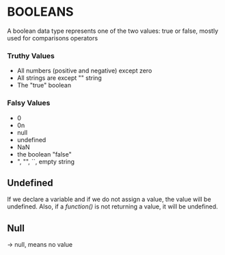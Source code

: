 # BOOLEANS

A boolean data type represents one of the two values: true or false, mostly used for comparisons operators

### Truthy Values
- All numbers (positive and negative) except zero
- All strings are except "" string
- The "true" boolean

### Falsy Values
- 0
- 0n
- null
- undefined
- NaN
- the boolean "false"
- ", "", ``, empty string

## Undefined
If we declare a variable and if we do not assign a value, the value will be undefined. Also, if a *function()* is not returning a value, it will be undefined.

## Null
-> null, means no value
